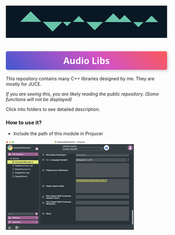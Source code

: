 ![Cover](samples/cover.png)

<h1 style="color: white; background: linear-gradient(43deg, #4158D0 0%, #d253c3 58%, #FB5959 100%); text-align: center; padding: 10px; box-shadow: 3px 3px 10px rgba(0,0,0,0.2); font-family: 'Segoe UI', Tahoma, Geneva, Verdana, sans-serif; border-radius: 5px; text-transform: capitalize;">
  Audio Libs
</h1>

This repository contains many C++ libraries designed by me. They are mostly for JUCE.

*If you are seeing this, you are likely reading the public repository. (Some functions will not be displayed)*

Click into folders to see detailed description.

### How to use it?
- Include the path of this module in Projucer

<img alt="link.png" src="samples/link.png" width="400"/>